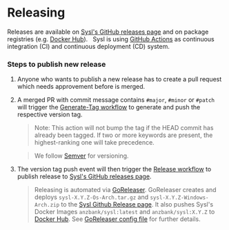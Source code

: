 Releasing
=========

Releases are available on [Sysl's GitHub releases page](https://github.com/anz-bank/sysl/releases) and on package registries (e.g. [Docker Hub](https://hub.docker.com/u/anzbank)).
&nbsp;
Sysl is using [GitHub Actions](https://help.github.com/en/actions/getting-started-with-github-actions/about-github-actions) as continuous integration (CI) and continuous deployment (CD) system.
&nbsp;
### Steps to publish new release
1. Anyone who wants to publish a new release has to create a pull request which needs approvement before is merged.
2. A merged PR with commit message contains `#major`, `#minor` or `#patch` will trigger the [Generate-Tag workflow](https://github.com/anz-bank/sysl/blob/master/.github/workflows/generate-tag.yml) to generate and push the respective version tag. 
	> Note: This action will not bump the tag if the HEAD commit has already been tagged. If two or more keywords are present, the highest-ranking one will take precedence. 
	
	> We follow [Semver](https://semver.org/) for versioning.
3. The version tag push event will then trigger the [Release workflow](https://github.com/anz-bank/sysl/blob/master/.github/workflows/release.yml) to publish release to [Sysl's GitHub releases page](https://github.com/anz-bank/sysl/releases).
	> Releasing is automated via [GoReleaser](https://goreleaser.com/). GoReleaser creates and deploys `sysl-X.Y.Z-Os-Arch.tar.gz` and `sysl-X.Y.Z-Windows-Arch.zip` to the [Sysl Github Release page](https://github.com/anz-bank/sysl/releases). It also pushes Sysl's Docker Images `anzbank/sysl:latest` and `anzbank/sysl:X.Y.Z` to [Docker Hub](https://hub.docker.com/r/anzbank/sysl). See [GoReleaser config file](https://github.com/anz-bank/sysl/blob/master/.github/workflows/.goreleaser.yml) for further details.
